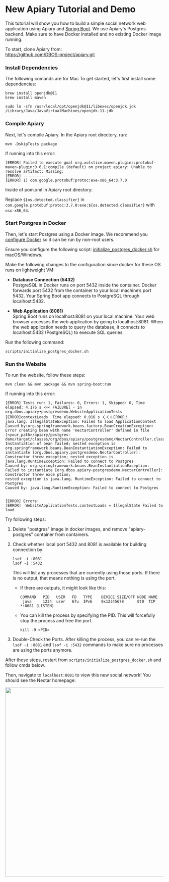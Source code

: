 
# New Apiary Tutorial and Demo

This tutorial will show you how to build a simple social network web application using Apiary and [Spring Boot](https://spring.io/projects/spring-boot). We use Apiary's Postgres backend. Make sure to have Docker installed and no existing Docker image running.


To start, clone Apiary from:  
https://github.com/DBOS-project/apiary.git

### Install Dependencies

The following comands are for Mac
To get started, let's first install some dependencies:

```shell
brew install openjdk@11
brew install maven
```

```shell
sudo ln -sfn /usr/local/opt/openjdk@11/libexec/openjdk.jdk /Library/Java/JavaVirtualMachines/openjdk-11.jdk
```

### Compile Apiary

Next, let's compile Apiary. In the Apiary root directory, run:

```shell
mvn -DskipTests package
```

If running into this error:

```shell
[ERROR] Failed to execute goal org.xolstice.maven.plugins:protobuf-maven-plugin:0.6.1:compile (default) on project apiary: Unable to resolve artifact: Missing:
[ERROR] ----------
[ERROR] 1) com.google.protobuf:protoc:exe-x86_64:3.7.0
```

Inside of pom.xml in Apiary root directory:

Replace `${os.detected.classifier}` in `com.google.protobuf:protoc:3.7.0:exe:${os.detected.classifier}` with `osx-x86_64`.

### Start Postgres in Docker

Then, let's start Postgres using a Docker image. We recommend you [configure Docker](https://docs.docker.com/engine/install/linux-postinstall/) so it can be run by non-root users.

Ensure you configure the following script: [initialize_postgres_docker.sh](apiary/scripts/initialize_postgres_docker.sh) for macOS/Windows.

Make the following changes to the configuration since docker for these OS runs on lightweight VM:

- **Database Connection (5432)**  
  PostgreSQL in Docker runs on port 5432 inside the container. Docker forwards port 5432 from the container to your local machine’s port 5432. Your Spring Boot app connects to PostgreSQL through localhost:5432.

- **Web Application (8081)**  
  Spring Boot runs on localhost:8081 on your local machine. Your web browser accesses the web application by going to localhost:8081. When the web application needs to query the database, it connects to localhost:5432 (PostgreSQL) to execute SQL queries.

Run the following command:

```shell
scripts/initialize_postgres_docker.sh
```

### Run the Website

To run the website, follow these steps:

```shell
mvn clean && mvn package && mvn spring-boot:run
```

If running into this error:

```shell
[ERROR] Tests run: 1, Failures: 0, Errors: 1, Skipped: 0, Time elapsed: 4.176 s <«< FAILUREl - in org.dbos.apiary•postgresdemo.WebsiteApplicationTests
[ERROR]contextLoads  Time elapsed: 0.016 s くくくERROR！
java.lang. IllegalStateException: Failed to load ApplicationContext
Caused by:org.springframework.beans.factory.BeanCreationException: Error creating bean with name 'nectarController' defined in file [<your_path>/apiary/postgres-demo/target/classes/org/dbos/apiary/postgresdemo/NectarController.class]: Instantiation of bean failed; nested exception is org.springframework.beans.BeanInstantiationException: Failed to instantiate [org.dbos.apiary.postgresdemo.NectarController): Constructor threw exception; nested exception is java.lang.RuntimeException: Failed to connect to Postgres
Caused by: org.springframework.beans.BeanInstantiationException: Failed to instantiate [org.dbos.apiary-postgresdemo.NectarController]: Constructor threw exce ption;
nested exception is java.lang. RuntimeException: Failed to connect to Postgres
Caused by: java.lang.RuntimeException: Failed to connect to Postgres


[ERROR] Errors:
[ERROR]  WebsiteApplicationTests.contextLoads » IllegalState Failed to load
```
Try following steps:

  1. Delete "postgres" image in docker images, and remove "apiary-postgres" container from containers. 

  2. Check whether local port 5432 and 8081 is available for building connection by:

     ```shell
     lsof -i :8081
     lsof -i :5432
     ```

     This will list any processes that are currently using those ports. If there is no output, that means nothing is using the port.
       - If there are outputs, it might look like this:
         ```shell
         COMMAND   PID   USER   FD   TYPE    DEVICE SIZE/OFF NODE NAME
          java     1234  user   67u  IPv6    0x12345678      0t0  TCP *:8081 (LISTEN)
         ```

       - You can kill the process by specifying the PID. This will forcefully stop the process and free the port.
         ```shell
         kill -9 <PID>
         ```
     
  3. Double-Check the Ports. After killing the process, you can re-run the ```lsof -i :8081``` and ```lsof -i :5432``` commands to make sure no processes are using the ports anymore.


After these steps, restart from ```scripts/initialize_postgres_docker.sh``` and follow cmds below.

Then, navigate to `localhost:8081` to view this new social network! You should see the Nectar homepage:

<img src="https://storage.googleapis.com/apiary_public/nectar_network_homepage.png" width="600">
